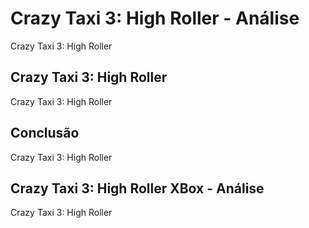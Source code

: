 ---
---

# Crazy Taxi 3: High Roller - Análise

Crazy Taxi 3: High Roller

## Crazy Taxi 3: High Roller

Crazy Taxi 3: High Roller

## Conclusão

Crazy Taxi 3: High Roller

## Crazy Taxi 3: High Roller XBox - Análise

Crazy Taxi 3: High Roller
